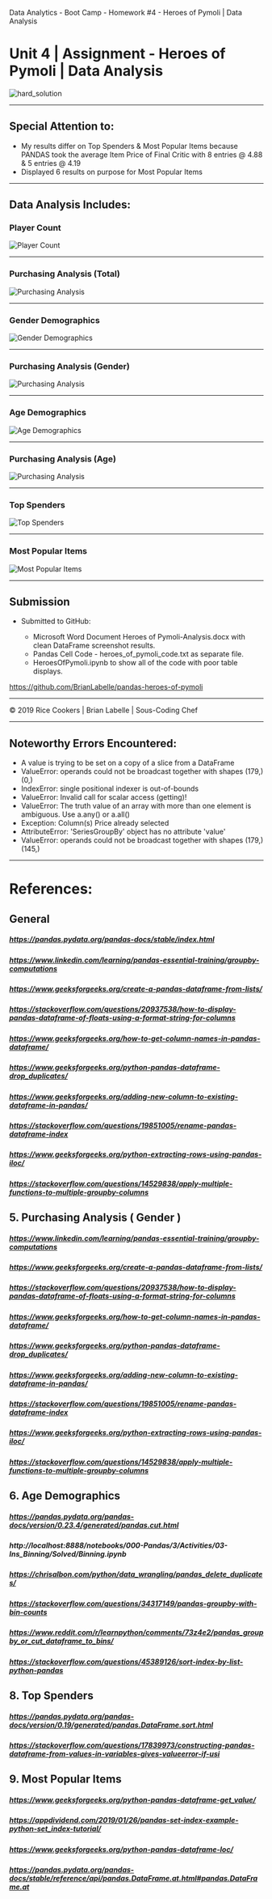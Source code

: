 Data Analytics - Boot Camp - Homework #4 - Heroes of Pymoli | Data Analysis
# Unit 4 | Assignment - Heroes of Pymoli | Data Analysis

![hard_solution](rice-cookers-hw-pandas.jpg)

- - -

## Special Attention to:
  * My results differ on Top Spenders & Most Popular Items because PANDAS took the average Item Price of Final Critic with 8 entries @ 4.88 & 5 entries @ 4.19
  * Displayed 6 results on purpose for Most Popular Items
- - -

## Data Analysis Includes:


### Player Count

![Player Count](Resources/001-hero.jpg)

- - -


### Purchasing Analysis (Total)

![Purchasing Analysis](Resources/002-hero.jpg)

- - -



### Gender Demographics

![Gender Demographics](Resources/003-hero.jpg)

- - -


### Purchasing Analysis (Gender)

![Purchasing Analysis](Resources/005-hero.jpg)

- - -


### Age Demographics

![Age Demographics](Resources/006-hero.jpg)

- - -


### Purchasing Analysis (Age)

![Purchasing Analysis](Resources/008-hero.jpg)

- - -


### Top Spenders

![Top Spenders](Resources/009-hero.jpg)

- - -


### Most Popular Items

![Most Popular Items](Resources/010-hero.jpg)

- - -



## Submission

* Submitted to GitHub:

  * Microsoft Word Document Heroes of Pymoli-Analysis.docx with clean DataFrame screenshot results.
  * Pandas Cell Code - heroes_of_pymoli_code.txt as separate file.
  * HeroesOfPymoli.ipynb to show all of the code with poor table displays.

https://github.com/BrianLabelle/pandas-heroes-of-pymoli

- - -

© 2019 Rice Cookers | Brian Labelle | Sous-Coding Chef

- - -

## Noteworthy Errors Encountered:
 - A value is trying to be set on a copy of a slice from a DataFrame
 - ValueError: operands could not be broadcast together with shapes (179,) (0,) 
 - IndexError: single positional indexer is out-of-bounds
 - ValueError: Invalid call for scalar access (getting)!
 - ValueError: The truth value of an array with more than one element is ambiguous. Use a.any() or a.all()
 - Exception: Column(s) Price already selected
 - AttributeError: 'SeriesGroupBy' object has no attribute 'value'
 - ValueError: operands could not be broadcast together with shapes (179,) (145,)

- - -

# References:
## General
##### https://pandas.pydata.org/pandas-docs/stable/index.html
##### https://www.linkedin.com/learning/pandas-essential-training/groupby-computations
##### https://www.geeksforgeeks.org/create-a-pandas-dataframe-from-lists/
##### https://stackoverflow.com/questions/20937538/how-to-display-pandas-dataframe-of-floats-using-a-format-string-for-columns
##### https://www.geeksforgeeks.org/how-to-get-column-names-in-pandas-dataframe/
##### https://www.geeksforgeeks.org/python-pandas-dataframe-drop_duplicates/
##### https://www.geeksforgeeks.org/adding-new-column-to-existing-dataframe-in-pandas/
##### https://stackoverflow.com/questions/19851005/rename-pandas-dataframe-index
##### https://www.geeksforgeeks.org/python-extracting-rows-using-pandas-iloc/
##### https://stackoverflow.com/questions/14529838/apply-multiple-functions-to-multiple-groupby-columns


## 5. Purchasing Analysis ( Gender )
##### https://www.linkedin.com/learning/pandas-essential-training/groupby-computations
##### https://www.geeksforgeeks.org/create-a-pandas-dataframe-from-lists/
##### https://stackoverflow.com/questions/20937538/how-to-display-pandas-dataframe-of-floats-using-a-format-string-for-columns
##### https://www.geeksforgeeks.org/how-to-get-column-names-in-pandas-dataframe/
##### https://www.geeksforgeeks.org/python-pandas-dataframe-drop_duplicates/
##### https://www.geeksforgeeks.org/adding-new-column-to-existing-dataframe-in-pandas/
##### https://stackoverflow.com/questions/19851005/rename-pandas-dataframe-index
##### https://www.geeksforgeeks.org/python-extracting-rows-using-pandas-iloc/
##### https://stackoverflow.com/questions/14529838/apply-multiple-functions-to-multiple-groupby-columns


## 6. Age Demographics
##### https://pandas.pydata.org/pandas-docs/version/0.23.4/generated/pandas.cut.html
##### http://localhost:8888/notebooks/000-Pandas/3/Activities/03-Ins_Binning/Solved/Binning.ipynb
##### https://chrisalbon.com/python/data_wrangling/pandas_delete_duplicates/
##### https://stackoverflow.com/questions/34317149/pandas-groupby-with-bin-counts
##### https://www.reddit.com/r/learnpython/comments/73z4e2/pandas_groupby_or_cut_dataframe_to_bins/
##### https://stackoverflow.com/questions/45389126/sort-index-by-list-python-pandas


## 8. Top Spenders
##### https://pandas.pydata.org/pandas-docs/version/0.19/generated/pandas.DataFrame.sort.html
##### https://stackoverflow.com/questions/17839973/constructing-pandas-dataframe-from-values-in-variables-gives-valueerror-if-usi


## 9. Most Popular Items
##### https://www.geeksforgeeks.org/python-pandas-dataframe-get_value/
##### https://appdividend.com/2019/01/26/pandas-set-index-example-python-set_index-tutorial/
##### https://www.geeksforgeeks.org/python-pandas-dataframe-loc/
##### https://pandas.pydata.org/pandas-docs/stable/reference/api/pandas.DataFrame.at.html#pandas.DataFrame.at












